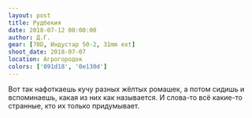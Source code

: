 ```yaml
---
layout: post
title: Рудбекия
date: 2018-07-12 00:00:00
author: Д.Г.
gear: [70D, Индустар 50-2, 31mm ext]
shoot_date: 2018-07-07
location: Агрогородок
colors: ['091d18', '0e130d']
---
```

Вот так нафоткаешь кучу разных жёлтых ромашек, а потом сидишь и вспоминаешь, какая из них как называется. И слова-то всё какие-то странные, кто их только придумывает.
